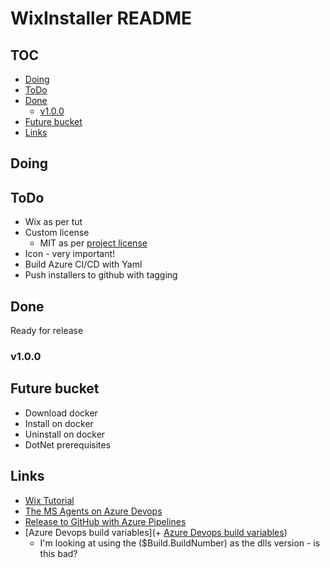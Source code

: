 # WixInstaller README #

## TOC ##

+ [Doing](#Doing)
+ [ToDo](#ToDo)
+ [Done](#Done)
  + [v1.0.0](#v100)
+ [Future bucket](#Future-bucket)
+ [Links](#Links)

## Doing ##

## ToDo ##

+ Wix as per tut
+ Custom license
  + MIT as per [project license](https://github.com/FinnAngelo/PomoFish/blob/master/LICENSE)
+ Icon - very important!
+ Build Azure CI/CD with Yaml
+ Push installers to github with tagging

## Done ##

Ready for release

### v1.0.0 ###

## Future bucket ##

+ Download docker
+ Install on docker
+ Uninstall on docker
+ DotNet prerequisites

## Links ##

+ [Wix Tutorial](https://www.codeproject.com/Tips/105638/A-quick-introduction-Create-an-MSI-installer-with)
+ [The MS Agents on Azure Devops](https://docs.microsoft.com/en-us/azure/devops/pipelines/agents/hosted?view=azure-devops)
+ [Release to GitHub with Azure Pipelines](https://devblogs.microsoft.com/devops/automating-releases-in-github-through-azure-pipelines/)
+ [Azure Devops build variables](+ [Azure Devops build variables](https://docs.microsoft.com/en-us/azure/devops/pipelines/build/variables?view=azure-devops&tabs=yaml))
  + I'm looking at using the ($Build.BuildNumber) as the dlls version - is this bad?
